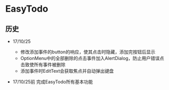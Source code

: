 # EasyTodo

## 历史

- 17/10/25 
    + 修改添加事件的button的响应，使其点击时隐藏，添加完按钮后显示
    + OptionMenu中的全部删除的点击事件加入AlertDialog，防止用户错误点击致使所有事件被删除
    + 添加事件时EditText会获取焦点并自动弹出键盘

- 17/10/25前 完成EasyTodo所有基本功能